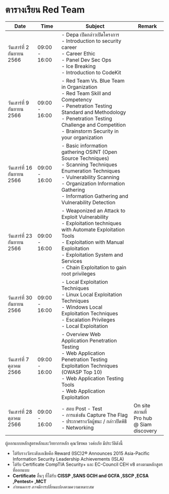 # ตารางเรียน Red Team

| Date | Time | Subject | Remark |
|------|------|---------|--------|
| วันเสาร์ที่ 2 กันยายน 2566 | 09:00 - 16:00  | - Depa เปิดกล่าวเปิดโครงการ <br /> - Introduction to security career <br /> - Career Ethic <br /> - Panel Dev Sec Ops <br /> - Ice Breaking <br /> - Introduction to CodeKit |  |
| วันเสาร์ที่ 9 กันยายน 2566 | 09:00 - 16:00 | - Red Team Vs. Blue Team in Organization <br /> - Red Team Skill and Competency <br /> - Penetration Testing Standard and Methodology <br /> - Penetration Testing Challenge and Competition <br /> - Brainstorm Security in your organization |  |
| วันเสาร์ที่ 16 กันยายน 2566 | 09:00 - 16:00 | - Basic information gathering OSINT (Open Source Techniques) <br /> - Scanning Techniques Enumeration Techniques <br /> - Vulnerability Scanning <br /> - Organization Information Gathering <br /> - Information Gathering and Vulnerability Detection |  |
| วันเสาร์ที่ 23 กันยายน 2566 | 09:00 - 16:00 | - Weaponized an Attack to Exploit Vulnerability <br /> - Exploitation techniques with Automate Exploitation Tools <br /> - Exploitation with Manual Exploitation <br /> - Exploitation System and Services <br /> - Chain Exploitation to gain root privileges |  |
| วันเสาร์ที่ 30 กันยายน 2566 | 09:00 - 16:00 | - Local Exploitation Techniques <br /> - Linux Local Exploitation Techniques <br /> - Windows Local Exploitation Techniques <br /> - Escalation Privileges <br /> - Local Exploitation |  |
| วันเสาร์ที่ 7 ตุลาคม 2566 | 09:00 - 16:00 | - Overview Web Application Penetration Testing <br /> - Web Application Penetration Testing Exploitation Techniques (OWASP Top 10) <br /> - Web Application Testing Tools <br /> - Web Application Exploitation |  |
| วันเสาร์ที่ 28 ตุลาคม 2566 | 09:00 - 16:00 | - สอบ Post - Test <br /> - การแข่งขัน Capture The Flag <br /> - ประกาศรางวัลผู้ชนะ / กล่าวปิดพิธี <br /> - Networking <br /> | On site สถานที่ <br /> Pro hub <br /> @ Siam discovery  |


ผู้ออกแบบหลักสูตรหลักและวิทยากรหลัก คุณวัชรพล วงศ์อภัย มีประวัติดังนี้

- ได้รับรางวัลระดับเอเชียคือ Reward (ISC)2® Announces 2015 Asia-Pacific Information Security Leadership Achievements (ISLA)
- ได้รับ Certificate CompTIA Security+ และ EC-Council CEH v8 ตรงตามหลักสูตรที่ออกแบบ
- **Certificate** อื่นๆ ที่ได้รับ **CISSP ,SANS GCIH and GCFA ,SSCP ,ECSA ,Pentest+ ,MCT**
- *กำหนดการ อาจมีการปลี่ยนแปลงตามความเหมาะสม*